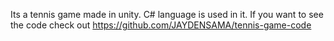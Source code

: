 Its a tennis game made in unity.
C# language is used in it.
If you want to see the code check out https://github.com/JAYDENSAMA/tennis-game-code
